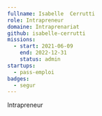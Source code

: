 ```yaml
---
fullname: Isabelle  Cerrutti
role: Intrapreneur
domaine: Intraprenariat
github: isabelle-cerrutti
missions:
  - start: 2021-06-09
    end: 2022-12-31
    status: admin
startups:
  - pass-emploi
badges:
  - segur
---
```


Intrapreneur 
